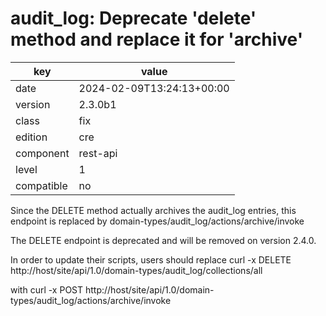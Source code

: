 [//]: # (werk v2)
# audit_log: Deprecate 'delete' method and replace it for 'archive'

key        | value
---------- | ---
date       | 2024-02-09T13:24:13+00:00
version    | 2.3.0b1
class      | fix
edition    | cre
component  | rest-api
level      | 1
compatible | no

Since the DELETE method actually archives the audit_log entries, this endpoint is
replaced by domain-types/audit_log/actions/archive/invoke

The DELETE endpoint is deprecated and will be removed on version 2.4.0.

In order to update their scripts, users should replace
curl -x DELETE http://host/site/api/1.0/domain-types/audit_log/collections/all

with
curl -x POST http://host/site/api/1.0/domain-types/audit_log/actions/archive/invoke
